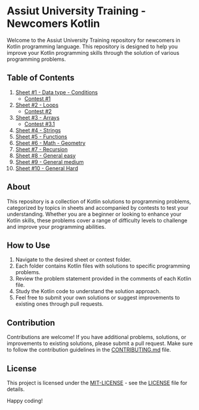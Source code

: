 # Assiut University Training - Newcomers Kotlin

Welcome to the Assiut University Training repository for newcomers in Kotlin programming language. This repository is designed to help you improve your Kotlin programming skills through the solution of various programming problems.

## Table of Contents
1. [Sheet #1 - Data type - Conditions](./Sheet%20%231%20(Data%20type%20-%20Conditions))
   - [Contest #1](./Contest%20%231)
2. [Sheet #2 - Loops](./Sheet%20%232%20(Loops))
   - [Contest #2](./Contest%20%232)
3. [Sheet #3 - Arrays](./Sheet%20%233%20(Arrays))
   - [Contest #3.1](./Contest%20%233.1)
4. [Sheet #4 - Strings](./Sheet%20%234%20(Strings))
5. [Sheet #5 - Functions](./Sheet%20%235%20(Functions))
6. [Sheet #6 - Math - Geometry](./Sheet%20%236%20(Math%20-%20Geometry))
7. [Sheet #7 - Recursion](./Sheet%20%237%20(Recursion))
8. [Sheet #8 - General easy](./Sheet%20%238%20(General%20easy))
9. [Sheet #9 - General medium](./Sheet%20%239%20(General%20medium))
10. [Sheet #10 - General Hard](./Sheet%20%2310%20(General%20Hard))

## About
This repository is a collection of Kotlin solutions to programming problems, categorized by topics in sheets and accompanied by contests to test your understanding. Whether you are a beginner or looking to enhance your Kotlin skills, these problems cover a range of difficulty levels to challenge and improve your programming abilities.

## How to Use
1. Navigate to the desired sheet or contest folder.
2. Each folder contains Kotlin files with solutions to specific programming problems.
3. Review the problem statement provided in the comments of each Kotlin file.
4. Study the Kotlin code to understand the solution approach.
5. Feel free to submit your own solutions or suggest improvements to existing ones through pull requests.

## Contribution
Contributions are welcome! If you have additional problems, solutions, or improvements to existing solutions, please submit a pull request. Make sure to follow the contribution guidelines in the [CONTRIBUTING.md](./CONTRIBUTING.md) file.

## License
This project is licensed under the [MIT-LICENSE](MIT-LICENSE.txt) - see the [LICENSE](MIT-LICENSE.txt) file for details.

Happy coding!

